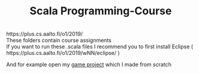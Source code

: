 <h1 align="center">Scala Programming-Course</h1>
<br>
https://plus.cs.aalto.fi/o1/2019/
<br>
These folders contain course assignments
<br>
If you want to run these .scala files I recommend you to first install Eclipse ( https://plus.cs.aalto.fi/o1/2019/wNN/eclipse/ )

And for example open my
[game project](https://github.com/coodeex/O1-Programming-Course/tree/master/Adventure/o1/adventure) 
which I made from scratch
